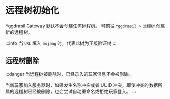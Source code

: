 # 远程树初始化

Yggdrasil Gateway 默认不会创建任何远程树。
可前往 `Yggdrasil > 远程树` 创建新的远程树。

:::info
当 `URL` 填入 `mojang` 时，代表此树为正版验证树
:::


## 远程树删除

:::danger
当远程树被删除时，已经录入的玩家信息不会被删除。

当新玩家加入服务器时，如果发生名称冲突或者 UUID 冲突，即使冲突的数据所属的远程树已经被删除，也会尝试自动重命名或拒绝玩家登入。
:::
